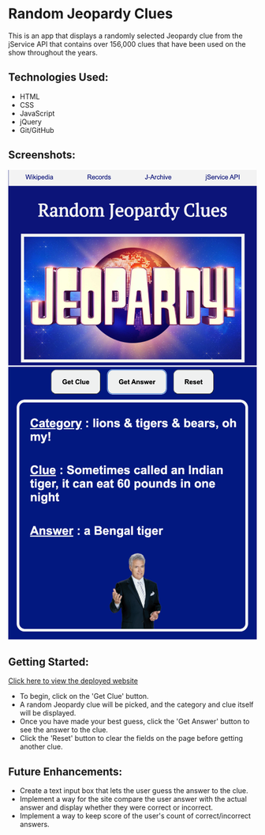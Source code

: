 # Random Jeopardy Clues

This is an app that displays a randomly selected Jeopardy clue from the jService API that contains over 156,000 clues that have been used on the show throughout the years.

## Technologies Used:
<ul>
<li>HTML</li>
<li>CSS</li>
<li>JavaScript</li>
<li>jQuery</li> 
<li>Git/GitHub</li>
</ul>

## Screenshots:

![screen1](/images/screen1.png)
![screen3](/images/screen3.png)

## Getting Started:

[Click here to view the deployed website](https://mint85.github.io/Jeopardy-jService-API-Project/)

<ul>
<li>To begin, click on the 'Get Clue' button.</li>
<li>A random Jeopardy clue will be picked, and the category and clue itself will be displayed.</li>
<li>Once you have made your best guess, click the 'Get Answer' button to see the answer to the clue.</li>
<li>Click the 'Reset' button to clear the fields on the page before getting another clue.</li>
</ul>

## Future Enhancements:

<ul>
<li>Create a text input box that lets the user guess the answer to the clue.</li>
<li>Implement a way for the site compare the user answer with the actual answer and display whether they were correct or incorrect.</li>
<li>Implement a way to keep score of the user's count of correct/incorrect answers.</li>